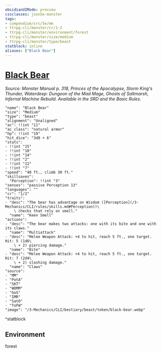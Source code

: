 ```yaml
---
obsidianUIMode: preview
cssclasses: json5e-monster
tags:
- compendium/src/5e/mm
- ttrpg-cli/monster/cr/1-2
- ttrpg-cli/monster/environment/forest
- ttrpg-cli/monster/size/medium
- ttrpg-cli/monster/type/beast
statblock: inline
aliases: ["Black Bear"]
---
```

# [Black Bear](3-Mechanics\CLI\bestiary\beast/black-bear.md)
*Source: Monster Manual p. 318, Princes of the Apocalypse, Storm King's Thunder, Waterdeep: Dungeon of the Mad Mage, Ghosts of Saltmarsh, Infernal Machine Rebuild. Available in the SRD and the Basic Rules.*  

```statblock
"name": "Black Bear"
"size": "Medium"
"type": "beast"
"alignment": "Unaligned"
"ac": !!int "11"
"ac_class": "natural armor"
"hp": !!int "19"
"hit_dice": "3d8 + 6"
"stats":
- !!int "15"
- !!int "10"
- !!int "14"
- !!int "2"
- !!int "12"
- !!int "7"
"speed": "40 ft., climb 30 ft."
"skillsaves":
  "Perception": !!int "3"
"senses": "passive Perception 13"
"languages": ""
"cr": "1/2"
"traits":
- "desc": "The bear has advantage on Wisdom ([Perception](/3-Mechanics/CLI/rules/skills.md#Perception))\
    \ checks that rely on smell."
  "name": "Keen Smell"
"actions":
- "desc": "The bear makes two attacks: one with its bite and one with its claws."
  "name": "Multiattack"
- "desc": "Melee Weapon Attack: +4 to hit, reach 5 ft., one target. Hit: 5 (1d6\
    \ + 2) piercing damage."
  "name": "Bite"
- "desc": "Melee Weapon Attack: +4 to hit, reach 5 ft., one target. Hit: 7 (2d4\
    \ + 2) slashing damage."
  "name": "Claws"
"source":
- "MM"
- "PotA"
- "SKT"
- "WDMM"
- "GoS"
- "IMR"
- "SatO"
- "ToFW"
"image": "/3-Mechanics/CLI/bestiary/beast/token/black-bear.webp"
```
^statblock

## Environment

forest
